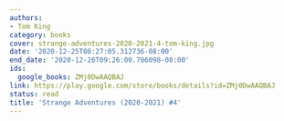 ```yaml
---
authors:
- Tom King
category: books
cover: strange-adventures-2020-2021-4-tom-king.jpg
date: '2020-12-25T08:27:05.312736-08:00'
end_date: '2020-12-26T09:26:00.786098-08:00'
ids:
  google_books: ZMj0DwAAQBAJ
link: https://play.google.com/store/books/details?id=ZMj0DwAAQBAJ
status: read
title: 'Strange Adventures (2020-2021) #4'
---
```

